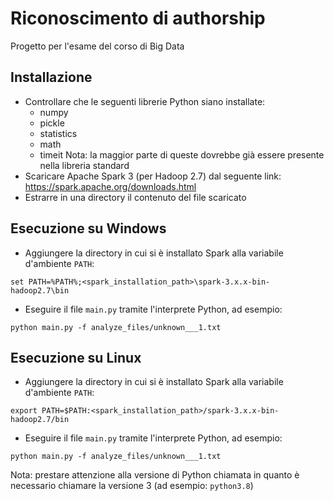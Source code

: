 # Riconoscimento di authorship
Progetto per l'esame del corso di Big Data

## Installazione
- Controllare che le seguenti librerie Python siano installate:
	* numpy
	* pickle
	* statistics
	* math
	* timeit
Nota: la maggior parte di queste dovrebbe già essere presente nella libreria standard
- Scaricare Apache Spark 3 (per Hadoop 2.7) dal seguente link: https://spark.apache.org/downloads.html
- Estrarre in una directory il contenuto del file scaricato

## Esecuzione su Windows
- Aggiungere la directory in cui si è installato Spark alla variabile d'ambiente `PATH`:
```
set PATH=%PATH%;<spark_installation_path>\spark-3.x.x-bin-hadoop2.7\bin
```
- Eseguire il file `main.py` tramite l'interprete Python, ad esempio:
```
python main.py -f analyze_files/unknown___1.txt
```

## Esecuzione su Linux
- Aggiungere la directory in cui si è installato Spark alla variabile d'ambiente `PATH`:
```
export PATH=$PATH:<spark_installation_path>/spark-3.x.x-bin-hadoop2.7/bin
```
- Eseguire il file `main.py` tramite l'interprete Python, ad esempio:
```
python main.py -f analyze_files/unknown___1.txt
```
Nota: prestare attenzione alla versione di Python chiamata in quanto è necessario chiamare la versione 3 (ad esempio: `python3.8`)
